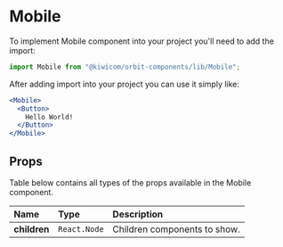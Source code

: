 # Mobile
To implement Mobile component into your project you'll need to add the import:
```jsx
import Mobile from "@kiwicom/orbit-components/lib/Mobile";
```
After adding import into your project you can use it simply like:
```jsx
<Mobile>
  <Button>
    Hello World!
  </Button>
</Mobile>
```
## Props
Table below contains all types of the props available in the Mobile component.

| Name         | Type         | Description                  |
| :----------- | :----------- | :--------------------------- |
| **children** | `React.Node` | Children components to show. |


